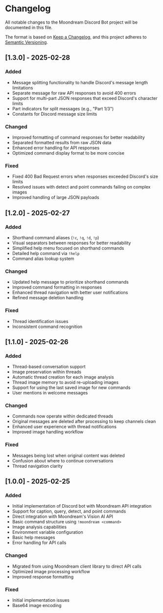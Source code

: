 # Changelog

All notable changes to the Moondream Discord Bot project will be documented in this file.

The format is based on [Keep a Changelog](https://keepachangelog.com/en/1.0.0/),
and this project adheres to [Semantic Versioning](https://semver.org/spec/v2.0.0.html).

## [1.3.0] - 2025-02-28

### Added
- Message splitting functionality to handle Discord's message length limitations
- Separate message for raw API responses to avoid 400 errors
- Support for multi-part JSON responses that exceed Discord's character limits
- Part indicators for split messages (e.g., "Part 1/3")
- Constants for Discord message size limits

### Changed
- Improved formatting of command responses for better readability
- Separated formatted results from raw JSON data
- Enhanced error handling for API responses
- Optimized command display format to be more concise

### Fixed
- Fixed 400 Bad Request errors when responses exceeded Discord's size limits
- Resolved issues with detect and point commands failing on complex images
- Improved handling of large JSON payloads

## [1.2.0] - 2025-02-27

### Added
- Shorthand command aliases (`!c`, `!q`, `!d`, `!p`)
- Visual separators between responses for better readability
- Simplified help menu focused on shorthand commands
- Detailed help command via `!help`
- Command alias lookup system

### Changed
- Updated help message to prioritize shorthand commands
- Improved command formatting in responses
- Enhanced thread navigation with better user notifications
- Refined message deletion handling

### Fixed
- Thread identification issues
- Inconsistent command recognition

## [1.1.0] - 2025-02-26

### Added
- Thread-based conversation support
- Image preservation within threads
- Automatic thread creation for each image analysis
- Thread image memory to avoid re-uploading images
- Support for using the last saved image for new commands
- User mentions in welcome messages

### Changed
- Commands now operate within dedicated threads
- Original messages are deleted after processing to keep channels clean
- Enhanced user experience with thread notifications
- Improved image handling workflow

### Fixed
- Messages being lost when original content was deleted
- Confusion about where to continue conversations
- Thread navigation clarity

## [1.0.0] - 2025-02-25

### Added
- Initial implementation of Discord bot with Moondream API integration
- Support for caption, query, detect, and point commands
- Direct integration with Moondream's Vision AI API
- Basic command structure using `!moondream <command>`
- Image analysis capabilities
- Environment variable configuration
- Basic help messages
- Error handling for API calls

### Changed
- Migrated from using Moondream client library to direct API calls
- Optimized image processing workflow
- Improved response formatting

### Fixed
- Initial implementation issues
- Base64 image encoding